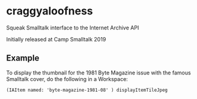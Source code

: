# craggyaloofness
Squeak Smalltalk interface to the Internet Archive API

Initially released at Camp Smalltalk 2019

## Example

To display the thumbnail for the 1981 Byte Magazine issue with the famous Smalltalk cover, do the following in a Workspace:

`(IAItem named: 'byte-magazine-1981-08' ) displayItemTileJpeg`

